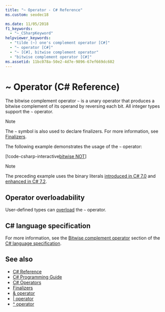 ```yaml
---
title: "~ Operator - C# Reference"
ms.custom: seodec18

ms.date: 11/05/2018
f1_keywords: 
  - "~_CSharpKeyword"
helpviewer_keywords: 
  - "tilde (~) one's complement operator [C#]"
  - "~ operator [C#]"
  - "~ [C#], bitwise complement operator"
  - "bitwise complement operator [C#]"
ms.assetid: 11bc078a-50e2-4d7e-9896-67ef669dc602
---
```

# ~ Operator (C# Reference)

The bitwise complement operator `~` is a unary operator that produces a bitwise complement of its operand by reversing each bit. All integer types support the `~` operator.

> [!NOTE]
> The `~` symbol is also used to declare finalizers. For more information, see [Finalizers](../../programming-guide/classes-and-structs/destructors.md).

The following example demonstrates the usage of the `~` operator:

[!code-csharp-interactive[bitwise NOT](~/samples/snippets/csharp/language-reference/operators/BitwiseComplementExamples.cs#Example)]

> [!NOTE]
> The preceding example uses the binary literals [introduced in C# 7.0](../../whats-new/csharp-7.md#numeric-literal-syntax-improvements) and [enhanced  in C# 7.2](../../whats-new/csharp-7-2.md#leading-underscores-in-numeric-literals).

## Operator overloadability

User-defined types can [overload](../keywords/operator.md) the `~` operator.

## C# language specification

For more information, see the [Bitwise complement operator](~/_csharplang/spec/expressions.md#bitwise-complement-operator) section of the [C# language specification](../language-specification/index.md).

## See also

- [C# Reference](../index.md)
- [C# Programming Guide](../../programming-guide/index.md)
- [C# Operators](index.md)
- [Finalizers](../../programming-guide/classes-and-structs/destructors.md)
- [& operator](and-operator.md)
- [| operator](or-operator.md)
- [^ operator](xor-operator.md)
